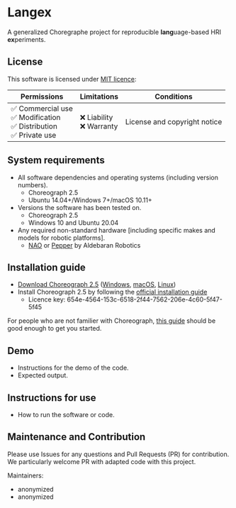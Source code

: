# Langex

A generalized Choregraphe project for reproducible **lang**uage-based HRI **ex**periments.

## License

This software is licensed under [MIT licence](LICENSE):

| Permissions                                                               | Limitations                 | Conditions                   |
|---------------------------------------------------------------------------|-----------------------------|------------------------------|
|  ✅ Commercial use<br> ✅ Modification<br> ✅ Distribution<br> ✅ Private use |  ❌ Liability<br> ❌ Warranty | License and copyright notice |

## System requirements
 - All software dependencies and operating systems (including version numbers).
    - Choreograph 2.5
    - Ubuntu 14.04+/Windows 7+/macOS 10.11+
 - Versions the software has been tested on.
    - Choreograph 2.5
    - Windows 10 and Ubuntu 20.04
 - Any required non-standard hardware [including specific makes and models for robotic platforms].
    - [NAO](https://www.aldebaran.com/en/nao) or [Pepper](https://www.aldebaran.com/en/pepper) by Aldebaran Robotics

## Installation guide
 - [Download Choreograph 2.5]([url](https://www.aldebaran.com/en/support/pepper-naoqi-2-9/downloads-softwares)) ([Windows](https://community-static.aldebaran.com/resources/2.5.10/Choregraphe/choregraphe-suite-2.5.10.7-win32-setup.exe), [macOS](https://community-static.aldebaran.com/resources/2.5.10/Choregraphe/choregraphe-suite-2.5.10.7-mac64-setup.dmg), [Linux](https://community-static.aldebaran.com/resources/2.5.10/Choregraphe/choregraphe-suite-2.5.10.7-linux64-setup.run))
 - Install Choreograph 2.5 by following the [official installation guide](http://doc.aldebaran.com/2-5/software/choregraphe/installing.html)
   - Licence key: 654e-4564-153c-6518-2f44-7562-206e-4c60-5f47-5f45

For people who are not familier with Choreograph, [this guide](http://doc.aldebaran.com/2-5/getting_started/creating_applications/index.html) should be good enough to get you started.

## Demo
 - Instructions for the demo of the code.
 - Expected output.

## Instructions for use
 - How to run the software or code.

## Maintenance and Contribution

Please use Issues for any questions and Pull Requests (PR) for contribution. We particularly welcome PR with adapted code with this project.

Maintainers:
 - anonymized <email>
 - anonymized <email>
